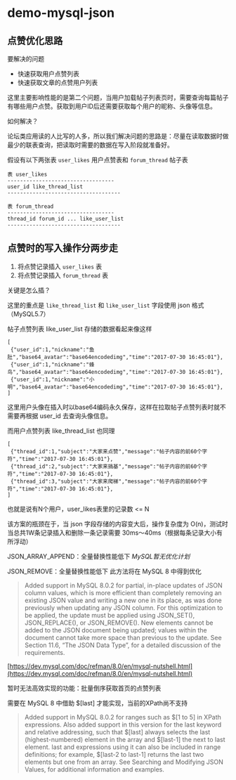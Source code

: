 # demo-mysql-json

## 点赞优化思路
要解决的问题

- 快速获取用户点赞列表
- 快速获取文章的点赞用户列表

这里主要影响性能的是第二个问题，当用户加载帖子列表页时，需要查询每篇帖子有哪些用户点赞。获取到用户ID后还需要获取每个用户的昵称、头像等信息。

如何解决？

论坛类应用读的人比写的人多，所以我们解决问题的思路是：尽量在读取数据时做最少的联表查询，把读取时需要的数据在写入阶段就准备好。

假设有以下两张表 `user_likes` 用户点赞表和 `forum_thread` 帖子表

	表 user_likes
	----------------------------------
	user_id like_thread_list
	------------------------------------

	表 forum_thread
	----------------------------------
	thread_id forum_id ... like_user_list
	------------------------------------

## 点赞时的写入操作分两步走

1. 将点赞记录插入 `user_likes` 表
2. 将点赞记录插入 `forum_thread` 表

关键是怎么插？

这里的重点是 `like_thread_list` 和 `like_user_list` 字段使用 json 格式（MySQL5.7）

帖子点赞列表 like_user_list 存储的数据看起来像这样

	[
	 {"user_id":1,"nickname":"鱼肚","base64_avatar":"base64encodedimg","time":"2017-07-30 16:45:01"},
	 {"user_id":1,"nickname":"蜂鸟","base64_avatar":"base64encodedimg","time":"2017-07-30 16:45:01"},
	 {"user_id":1,"nickname":"小明","base64_avatar":"base64encodedimg","time":"2017-07-30 16:45:01"},
	]

这里用户头像在插入时以base64编码永久保存，这样在拉取帖子点赞列表时就不需要再根据 user_id 去查询头像信息。

而用户点赞列表 like_thread_list 也同理

	[
	 {"thread_id":1,"subject":"大家来点赞","message":"帖子内容的前60个字符","time":"2017-07-30 16:45:01"},
	 {"thread_id":2,"subject":"大家来搞基","message":"帖子内容的前60个字符","time":"2017-07-30 16:45:01"},
	 {"thread_id":3,"subject":"大家来爬梯","message":"帖子内容的前60个字符","time":"2017-07-30 16:45:01"},
	]

也就是说有N个用户，user_likes表里的记录数 <= N

该方案的瓶颈在于，当 json 字段存储的内容变大后，操作复杂度为 O(n)，测试时当总共1W条记录插入和删除一条记录需要 30ms～40ms（根据每条记录大小有所浮动）

JSON_ARRAY_APPEND：全量替换性能低下 *MySQL暂无优化计划*

JSON_REMOVE：全量替换性能低下 此方法将在 MySQL 8 中得到优化

> Added support in MySQL 8.0.2 for partial, in-place updates of JSON column values, which is more efficient than completely removing an existing JSON value and writing a new one in its place, as was done previously when updating any JSON column. For this optimization to be applied, the update must be applied using JSON_SET(), JSON_REPLACE(), or JSON_REMOVE(). New elements cannot be added to the JSON document being updated; values within the document cannot take more space than previous to the update. See Section 11.6, “The JSON Data Type”, for a detailed discussion of the requirements.

 [https://dev.mysql.com/doc/refman/8.0/en/mysql-nutshell.html](https://dev.mysql.com/doc/refman/8.0/en/mysql-nutshell.html) 

暂时无法高效实现的功能：批量倒序获取首页的点赞列表

需要在 MySQL 8 中借助 $[last] 才能实现，当前的XPath尚不支持

> Added support in MySQL 8.0.2 for ranges such as $[1 to 5] in XPath expressions. Also added support in this version for the last keyword and relative addressing, such that $[last] always selects the last (highest-numbered) element in the array and $[last-1] the next to last element. last and expressions using it can also be included in range definitions; for example, $[last-2 to last-1] returns the last two elements but one from an array. See Searching and Modifying JSON Values, for additional information and examples.